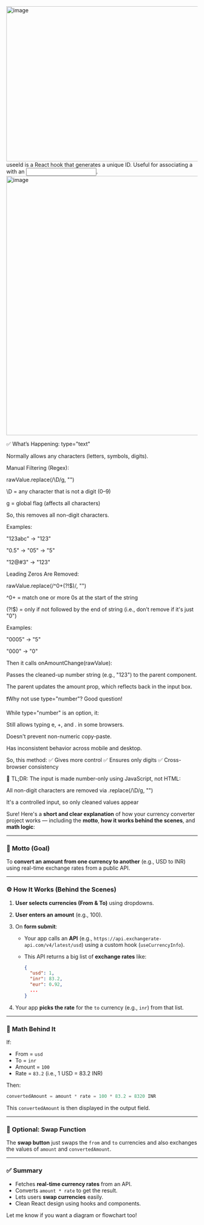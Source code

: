<img width="1241" height="408" alt="image" src="https://github.com/user-attachments/assets/fb27b8a2-cf6b-4ee9-968e-5e425b89cdb5" />
useeId is a React hook that generates a unique ID. Useful for associating a <label> with an <input>.

<img width="1130" height="682" alt="image" src="https://github.com/user-attachments/assets/a6af688c-7bd8-4922-a14c-cfba9d6adcc3" />


✅ What’s Happening:
type="text"

Normally allows any characters (letters, symbols, digits).

Manual Filtering (Regex):

rawValue.replace(/\D/g, "")

\D = any character that is not a digit (0–9)

g = global flag (affects all characters)

So, this removes all non-digit characters.

Examples:

"123abc" → "123"

"0.5" → "05" → "5"

"12@#3" → "123"

Leading Zeros Are Removed:

rawValue.replace(/^0+(?!$)/, "")

^0+ = match one or more 0s at the start of the string

(?!$) = only if not followed by the end of string (i.e., don’t remove if it's just "0")

Examples:

"0005" → "5"

"000" → "0"

Then it calls onAmountChange(rawValue):

Passes the cleaned-up number string (e.g., "123") to the parent component.

The parent updates the amount prop, which reflects back in the input box.

❗Why not use type="number"?
Good question!

While type="number" is an option, it:

Still allows typing e, +, and . in some browsers.

Doesn't prevent non-numeric copy-paste.

Has inconsistent behavior across mobile and desktop.

So, this method:
✅ Gives more control
✅ Ensures only digits
✅ Cross-browser consistency

🧠 TL;DR:
The input is made number-only using JavaScript, not HTML:

All non-digit characters are removed via .replace(/\D/g, "")

It's a controlled input, so only cleaned values appear

Sure! Here's a **short and clear explanation** of how your currency converter project works — including the **motto**, **how it works behind the scenes**, and **math logic**:

---

### 🎯 **Motto (Goal)**

To **convert an amount from one currency to another** (e.g., USD to INR) using real-time exchange rates from a public API.

---

### ⚙️ **How It Works (Behind the Scenes)**

1. **User selects currencies (From & To)** using dropdowns.
2. **User enters an amount** (e.g., 100).
3. On **form submit**:

   * Your app calls an **API** (e.g., `https://api.exchangerate-api.com/v4/latest/usd`) using a custom hook (`useCurrencyInfo`).
   * This API returns a big list of **exchange rates** like:

     ```json
     {
       "usd": 1,
       "inr": 83.2,
       "eur": 0.92,
       ...
     }
     ```
4. Your app **picks the rate** for the `to` currency (e.g., `inr`) from that list.

---

### 🧮 **Math Behind It**

If:

* From = `usd`
* To = `inr`
* Amount = `100`
* Rate = `83.2` (i.e., 1 USD = 83.2 INR)

Then:

```js
convertedAmount = amount * rate = 100 * 83.2 = 8320 INR
```

This `convertedAmount` is then displayed in the output field.

---

### 🔁 Optional: Swap Function

The **swap button** just swaps the `from` and `to` currencies and also exchanges the values of `amount` and `convertedAmount`.

---

### ✅ Summary

* Fetches **real-time currency rates** from an API.
* Converts `amount * rate` to get the result.
* Lets users **swap currencies** easily.
* Clean React design using hooks and components.

Let me know if you want a diagram or flowchart too!

